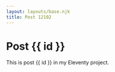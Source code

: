 ```yaml
---
layout: layouts/base.njk
title: Post 12102
---
```


# Post {{ id }}

This is post {{ id }} in my Eleventy project.
